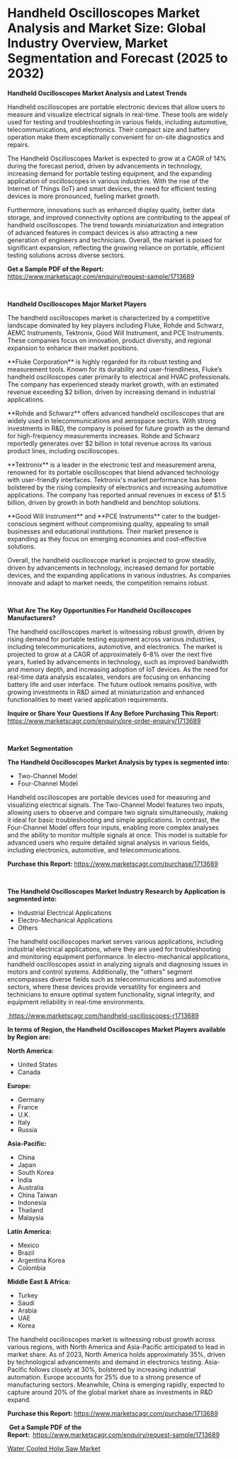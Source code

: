 <p><h1>Handheld Oscilloscopes Market Analysis and Market Size: Global Industry Overview, Market Segmentation and Forecast (2025 to 2032)</h1></p><p><strong>Handheld Oscilloscopes Market Analysis and Latest Trends</strong></p>
<p><p>Handheld oscilloscopes are portable electronic devices that allow users to measure and visualize electrical signals in real-time. These tools are widely used for testing and troubleshooting in various fields, including automotive, telecommunications, and electronics. Their compact size and battery operation make them exceptionally convenient for on-site diagnostics and repairs.</p><p>The Handheld Oscilloscopes Market is expected to grow at a CAGR of 14% during the forecast period, driven by advancements in technology, increasing demand for portable testing equipment, and the expanding application of oscilloscopes in various industries. With the rise of the Internet of Things (IoT) and smart devices, the need for efficient testing devices is more pronounced, fueling market growth.</p><p>Furthermore, innovations such as enhanced display quality, better data storage, and improved connectivity options are contributing to the appeal of handheld oscilloscopes. The trend towards miniaturization and integration of advanced features in compact devices is also attracting a new generation of engineers and technicians. Overall, the market is poised for significant expansion, reflecting the growing reliance on portable, efficient testing solutions across diverse sectors.</p></p>
<p><strong>Get a Sample PDF of the Report:&nbsp;</strong> <a href="https://www.marketscagr.com/enquiry/request-sample/1713689?utm_campaign=2655&utm_medium=2&utm_source=Github&utm_content=ia&utm_term=28022025&utm_id=handheld-oscilloscopes">https://www.marketscagr.com/enquiry/request-sample/1713689</a></p>
<p>&nbsp;</p>
<p><strong>Handheld Oscilloscopes Major Market Players</strong></p>
<p><p>The handheld oscilloscopes market is characterized by a competitive landscape dominated by key players including Fluke, Rohde and Schwarz, AEMC Instruments, Tektronix, Good Will Instrument, and PCE Instruments. These companies focus on innovation, product diversity, and regional expansion to enhance their market positions.</p><p>**Fluke Corporation** is highly regarded for its robust testing and measurement tools. Known for its durability and user-friendliness, Fluke’s handheld oscilloscopes cater primarily to electrical and HVAC professionals. The company has experienced steady market growth, with an estimated revenue exceeding $2 billion, driven by increasing demand in industrial applications.</p><p>**Rohde and Schwarz** offers advanced handheld oscilloscopes that are widely used in telecommunications and aerospace sectors. With strong investments in R&D, the company is poised for future growth as the demand for high-frequency measurements increases. Rohde and Schwarz reportedly generates over $2 billion in total revenue across its various product lines, including oscilloscopes.</p><p>**Tektronix** is a leader in the electronic test and measurement arena, renowned for its portable oscilloscopes that blend advanced technology with user-friendly interfaces. Tektronix's market performance has been bolstered by the rising complexity of electronics and increasing automotive applications. The company has reported annual revenues in excess of $1.5 billion, driven by growth in both handheld and benchtop solutions.</p><p>**Good Will Instrument** and **PCE Instruments** cater to the budget-conscious segment without compromising quality, appealing to small businesses and educational institutions. Their market presence is expanding as they focus on emerging economies and cost-effective solutions. </p><p>Overall, the handheld oscilloscope market is projected to grow steadily, driven by advancements in technology, increased demand for portable devices, and the expanding applications in various industries. As companies innovate and adapt to market needs, the competition remains robust.</p></p>
<p>&nbsp;</p>
<p><strong>What Are The Key Opportunities For Handheld Oscilloscopes Manufacturers?</strong></p>
<p><p>The handheld oscilloscopes market is witnessing robust growth, driven by rising demand for portable testing equipment across various industries, including telecommunications, automotive, and electronics. The market is projected to grow at a CAGR of approximately 6-8% over the next five years, fueled by advancements in technology, such as improved bandwidth and memory depth, and increasing adoption of IoT devices. As the need for real-time data analysis escalates, vendors are focusing on enhancing battery life and user interface. The future outlook remains positive, with growing investments in R&D aimed at miniaturization and enhanced functionalities to meet varied application requirements.</p></p>
<p><strong>Inquire or Share Your Questions If Any Before Purchasing This Report:</strong> <a href="https://www.marketscagr.com/enquiry/pre-order-enquiry/1713689?utm_campaign=2655&utm_medium=2&utm_source=Github&utm_content=ia&utm_term=28022025&utm_id=handheld-oscilloscopes">https://www.marketscagr.com/enquiry/pre-order-enquiry/1713689</a></p>
<p>&nbsp;</p>
<p><strong>Market Segmentation</strong></p>
<p><strong>The Handheld Oscilloscopes Market Analysis by types is segmented into:</strong></p>
<p><ul><li>Two-Channel Model</li><li>Four-Channel Model</li></ul></p>
<p><p>Handheld oscilloscopes are portable devices used for measuring and visualizing electrical signals. The Two-Channel Model features two inputs, allowing users to observe and compare two signals simultaneously, making it ideal for basic troubleshooting and simple applications. In contrast, the Four-Channel Model offers four inputs, enabling more complex analyses and the ability to monitor multiple signals at once. This model is suitable for advanced users who require detailed signal analysis in various fields, including electronics, automotive, and telecommunications.</p></p>
<p><strong>Purchase this Report:&nbsp;</strong><a href="https://www.marketscagr.com/purchase/1713689?utm_campaign=2655&utm_medium=2&utm_source=Github&utm_content=ia&utm_term=28022025&utm_id=handheld-oscilloscopes">https://www.marketscagr.com/purchase/1713689</a></p>
<p>&nbsp;</p>
<p><strong>The Handheld Oscilloscopes Market Industry Research by Application is segmented into:</strong></p>
<p><ul><li>Industrial Electrical Applications</li><li>Electro-Mechanical Applications</li><li>Others</li></ul></p>
<p><p>The handheld oscilloscopes market serves various applications, including industrial electrical applications, where they are used for troubleshooting and monitoring equipment performance. In electro-mechanical applications, handheld oscilloscopes assist in analyzing signals and diagnosing issues in motors and control systems. Additionally, the "others" segment encompasses diverse fields such as telecommunications and automotive sectors, where these devices provide versatility for engineers and technicians to ensure optimal system functionality, signal integrity, and equipment reliability in real-time environments.</p></p>
<p><a href="https://www.marketscagr.com/handheld-oscilloscopes-r1713689?utm_campaign=2655&utm_medium=2&utm_source=Github&utm_content=ia&utm_term=28022025&utm_id=handheld-oscilloscopes">&nbsp;https://www.marketscagr.com/handheld-oscilloscopes-r1713689</a></p>
<p><strong>In terms of Region, the Handheld Oscilloscopes Market Players available by Region are:</strong></p>
<p>
    <p> <strong> North America: </strong>
        <ul>
            <li>United States</li>
            <li>Canada</li>
        </ul>
        </p> 
    <p> <strong> Europe: </strong>
        <ul>
            <li>Germany</li>
            <li>France</li>
            <li>U.K.</li>
            <li>Italy</li>
            <li>Russia</li>
        </ul>
        </p> 
    <p> <strong> Asia-Pacific: </strong>
        <ul>
            <li>China</li>
            <li>Japan</li>
            <li>South Korea</li>
            <li>India</li>
            <li>Australia</li>
            <li>China Taiwan</li>
            <li>Indonesia</li>
            <li>Thailand</li>
            <li>Malaysia</li>
        </ul>
        </p> 
    <p> <strong> Latin America: </strong>
        <ul>
            <li>Mexico</li>
            <li>Brazil</li>
            <li>Argentina Korea</li>
            <li>Colombia</li>
        </ul>
        </p> 
    <p> <strong> Middle East & Africa: </strong>
        <ul>
            <li>Turkey</li>
            <li>Saudi</li>
            <li>Arabia</li>
            <li>UAE</li>
            <li>Korea</li>
        </ul>
    </p>
    </p>
<p><p>The handheld oscilloscopes market is witnessing robust growth across various regions, with North America and Asia-Pacific anticipated to lead in market share. As of 2023, North America holds approximately 35%, driven by technological advancements and demand in electronics testing. Asia-Pacific follows closely at 30%, bolstered by increasing industrial automation. Europe accounts for 25% due to a strong presence of manufacturing sectors. Meanwhile, China is emerging rapidly, expected to capture around 20% of the global market share as investments in R&D expand.</p></p>
<p><strong>Purchase this Report: </strong><a href="https://www.marketscagr.com/purchase/1713689?utm_campaign=2655&utm_medium=2&utm_source=Github&utm_content=ia&utm_term=28022025&utm_id=handheld-oscilloscopes">https://www.marketscagr.com/purchase/1713689</a></p>
<p>&nbsp;<strong>Get a Sample PDF of the Report:&nbsp;&nbsp;</strong><a href="https://www.marketscagr.com/enquiry/request-sample/1713689?utm_campaign=2655&utm_medium=2&utm_source=Github&utm_content=ia&utm_term=28022025&utm_id=handheld-oscilloscopes">https://www.marketscagr.com/enquiry/request-sample/1713689</a></p>
<p><strong></strong></p>
<p><p><a href="https://github.com/maseykokosq1/Market-Research-Report-List-1/blob/main/water-cooled-holw-saw-market.md?utm_campaign=2655&utm_medium=2&utm_source=Github&utm_content=ia&utm_term=28022025&utm_id=handheld-oscilloscopes">Water Cooled Holw Saw Market</a></p></p>